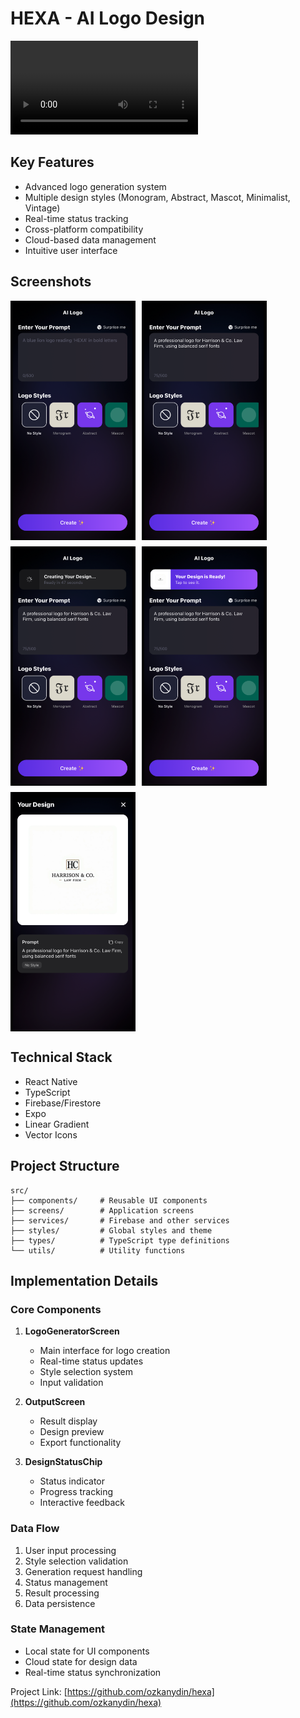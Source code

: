 # HEXA - AI Logo Design


![HEXA Demo](screen_record/Screen%20Recording.mov)

## Key Features

- Advanced logo generation system
- Multiple design styles (Monogram, Abstract, Mascot, Minimalist, Vintage)
- Real-time status tracking
- Cross-platform compatibility
- Cloud-based data management
- Intuitive user interface

## Screenshots

<div style="display: flex; flex-wrap: wrap; gap: 10px;">
  <img src="screenshots/1.png" alt="Main Interface" width="200"/>
  <img src="screenshots/2.png" alt="Style Selection" width="200"/>
  <img src="screenshots/3.png" alt="Prompt Input" width="200"/>
  <img src="screenshots/4.png" alt="Generation Process" width="200"/>
  <img src="screenshots/5.png" alt="Result Screen" width="200"/>
</div>

## Technical Stack

- React Native
- TypeScript
- Firebase/Firestore
- Expo
- Linear Gradient
- Vector Icons

## Project Structure

```
src/
├── components/     # Reusable UI components
├── screens/        # Application screens
├── services/       # Firebase and other services
├── styles/         # Global styles and theme
├── types/          # TypeScript type definitions
└── utils/          # Utility functions
```

## Implementation Details

### Core Components

1. **LogoGeneratorScreen**
   - Main interface for logo creation
   - Real-time status updates
   - Style selection system
   - Input validation

2. **OutputScreen**
   - Result display
   - Design preview
   - Export functionality

3. **DesignStatusChip**
   - Status indicator
   - Progress tracking
   - Interactive feedback

### Data Flow

1. User input processing
2. Style selection validation
3. Generation request handling
4. Status management
5. Result processing
6. Data persistence

### State Management

- Local state for UI components
- Cloud state for design data
- Real-time status synchronization





Project Link: [https://github.com/ozkanydin/hexa](https://github.com/ozkanydin/hexa) 